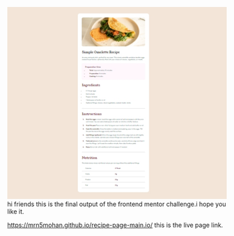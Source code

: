 ![alt text](Screenshot.jpeg)
hi friends this is the final output of the frontend mentor challenge.i hope you like it.

https://mrn5mohan.github.io/recipe-page-main.io/ this is the live page link.